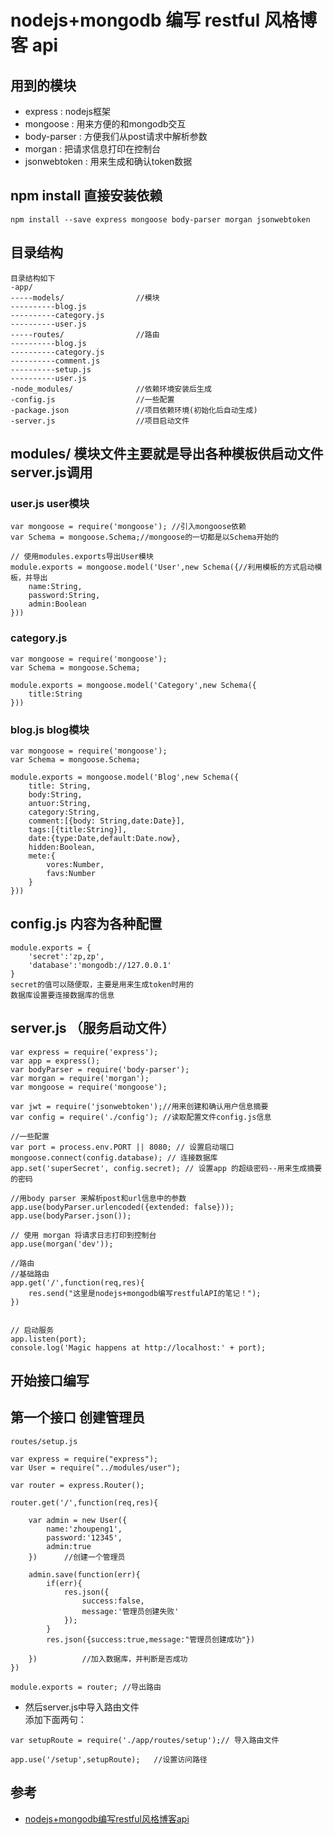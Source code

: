# nodejs+mongodb 编写 restful 风格博客 api

## 用到的模块

- express : nodejs框架
- mongoose : 用来方便的和mongodb交互
- body-parser : 方便我们从post请求中解析参数
- morgan : 把请求信息打印在控制台
- jsonwebtoken : 用来生成和确认token数据

## npm install 直接安装依赖
```
npm install --save express mongoose body-parser morgan jsonwebtoken

```

## 目录结构

```
目录结构如下
-app/
-----models/                //模块
----------blog.js
----------category.js
----------user.js
-----routes/                //路由
----------blog.js
----------category.js
----------comment.js
----------setup.js
----------user.js
-node_modules/              //依赖环境安装后生成
-config.js                  //一些配置
-package.json               //项目依赖环境(初始化后自动生成)
-server.js                  //项目启动文件

```


## modules/ 模块文件主要就是导出各种模板供启动文件server.js调用

### user.js user模块
```
var mongoose = require('mongoose'); //引入mongoose依赖
var Schema = mongoose.Schema;//mongoose的一切都是以Schema开始的

// 使用modules.exports导出User模块
module.exports = mongoose.model('User',new Schema({//利用模板的方式启动模板，并导出
    name:String,
    password:String,
    admin:Boolean
}))
```

### category.js
```
var mongoose = require('mongoose');
var Schema = mongoose.Schema;

module.exports = mongoose.model('Category',new Schema({
    title:String
}))
```

### blog.js blog模块

```
var mongoose = require('mongoose');
var Schema = mongoose.Schema;

module.exports = mongoose.model('Blog',new Schema({
    title: String,
    body:String,
    antuor:String,
    category:String,
    comment:[{body: String,date:Date}],
    tags:[{title:String}],
    date:{type:Date,default:Date.now},
    hidden:Boolean,
    mete:{
        vores:Number,
        favs:Number
    }
}))
```



## config.js 内容为各种配置
```
module.exports = {
    'secret':'zp,zp',    
    'database':'mongodb://127.0.0.1'
}
secret的值可以随便取，主要是用来生成token时用的
数据库设置要连接数据库的信息
```



## server.js （服务启动文件）

```
var express = require('express');
var app = express();
var bodyParser = require('body-parser');
var morgan = require('morgan');
var mongoose = require('mongoose');

var jwt = require('jsonwebtoken');//用来创建和确认用户信息摘要
var config = require('./config'); //读取配置文件config.js信息

//一些配置
var port = process.env.PORT || 8080; // 设置启动端口
mongoose.connect(config.database); // 连接数据库
app.set('superSecret', config.secret); // 设置app 的超级密码--用来生成摘要的密码

//用body parser 来解析post和url信息中的参数
app.use(bodyParser.urlencoded({extended: false}));
app.use(bodyParser.json());

// 使用 morgan 将请求日志打印到控制台
app.use(morgan('dev'));

//路由
//基础路由
app.get('/',function(req,res){
    res.send("这里是nodejs+mongodb编写restfulAPI的笔记！");
})


// 启动服务
app.listen(port);
console.log('Magic happens at http://localhost:' + port);
```


## 开始接口编写

## 第一个接口 创建管理员

```
routes/setup.js

var express = require("express");
var User = require("../modules/user");

var router = express.Router();

router.get('/',function(req,res){

    var admin = new User({
        name:'zhoupeng1',
        password:'12345',
        admin:true
    })      //创建一个管理员

    admin.save(function(err){
        if(err){
            res.json({
                success:false,
                message:'管理员创建失败'
            });
        }
        res.json({success:true,message:"管理员创建成功"})
        
    })          //加入数据库，并判断是否成功
})

module.exports = router; //导出路由
```

- 然后server.js中导入路由文件  
添加下面两句：

```
var setupRoute = require('./app/routes/setup');// 导入路由文件

app.use('/setup',setupRoute);   //设置访问路径
```














## 参考
- [nodejs+mongodb编写restful风格博客api](https://segmentfault.com/a/1190000011794598)
